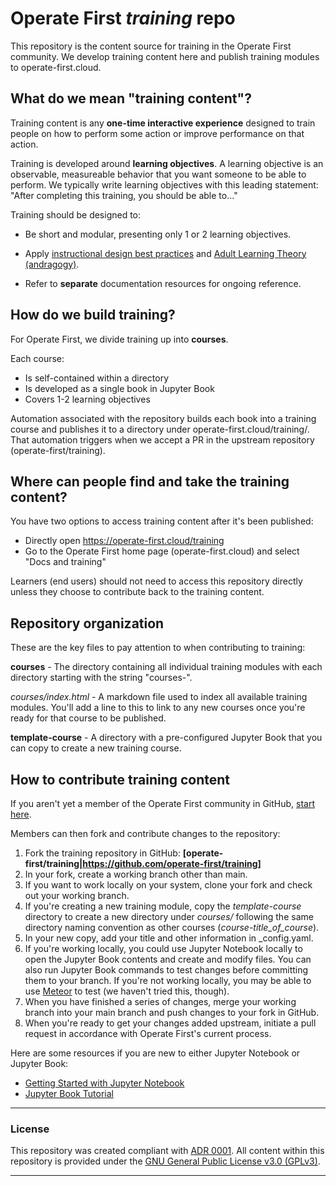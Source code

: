 # Operate First *training* repo

This repository is the content source for training in the Operate First community. We develop training content here and publish training modules to operate-first.cloud.

## What do we mean "training content"?

Training content is any **one-time interactive experience** designed to train people on how to perform some action or improve performance on that action.

Training is developed around **learning objectives**. A learning objective is an observable, measureable behavior that you want someone to be able to perform. We typically write learning objectives with this leading statement: "After completing this training, you should be able to..."

Training should be designed to:

* Be short and modular, presenting only 1 or 2 learning objectives.

* Apply [instructional design best practices](https://blog.commlabindia.com/elearning-design/instructional-design-best-practices-guide) and [Adult Learning Theory (andragogy)](https://en.wikipedia.org/wiki/Andragogy).

* Refer to **separate** documentation resources for ongoing reference.

## How do we build training?

For Operate First, we divide training up into **courses**.

Each course:
* Is self-contained within a directory
* Is developed as a single book in Jupyter Book
* Covers 1-2 learning objectives

Automation associated with the repository builds each book into a training course and publishes it to a directory under operate-first.cloud/training/. That automation triggers when we accept a PR in the upstream repository (operate-first/training).

## Where can people find and take the training content?

You have two options to access training content after it's been published:
* Directly open https://operate-first.cloud/training
* Go to the Operate First home page (operate-first.cloud) and select "Docs and training"

Learners (end users) should not need to access this repository directly unless they choose to contribute back to the training content.

## Repository organization

These are the key files to pay attention to when contributing to training:

**courses** - The directory containing all individual training modules with each directory starting with the string "courses-".

*courses/index.html* - A markdown file used to index all available training modules. You'll add a line to this to link to any new courses once you're ready for that course to be published.

**template-course** - A directory with a pre-configured Jupyter Book that you can copy to create a new training course.

## How to contribute training content

If you aren't yet a member of the Operate First community in GitHub, [start here](https://github.com/operate-first/common/blob/main/docs/add_gh_member_and_access.md#become-a-github-member).

Members can then fork and contribute changes to the repository:
1. Fork the training repository in GitHub: **[operate-first/training|https://github.com/operate-first/training]**
2. In your fork, create a working branch other than main.
3. If you want to work locally on your system, clone your fork and check out your working branch.
4. If you're creating a new training module, copy the *template-course* directory to create a new directory under *courses/* following the same directory naming convention as other courses (*course-title_of_course*).
5. In your new copy, add your title and other information in _config.yaml.
6. If you're working locally, you could use Jupyter Notebook locally to open the Jupyter Book contents and create and modify files. You can also run Jupyter Book commands to test changes before committing them to your branch. If you're not working locally, you may be able to use [Meteor](https://shower.meteor.zone/) to test (we haven't tried this, though).
7. When you have finished a series of changes, merge your working branch into your main branch and push changes to your fork in GitHub.
8. When you're ready to get your changes added upstream, initiate a pull request in accordance with Operate First's current process.

Here are some resources if you are new to either Jupyter Notebook or Jupyter Book:
* [Getting Started with Jupyter Notebook](https://docs.jupyter.org/en/latest/start/index.html)
* [Jupyter Book Tutorial](https://jupyterbook.org/en/stable/start/your-first-book.html)

<hr/>

### License

This repository was created compliant with [ADR 0001](https://www.operate-first.cloud/blueprints/blueprint/docs/adr/0001-use-gpl3-as-license.md). All content within this repository is provided under the [GNU General Public License v3.0 (GPLv3)](https://www.gnu.org/licenses/gpl-3.0.en.html).

<hr/>
